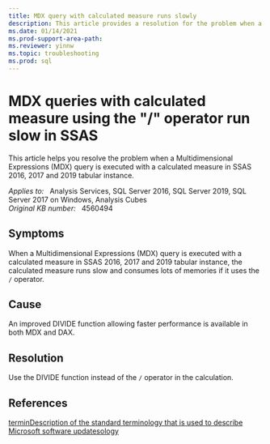 ```yaml
---
title: MDX query with calculated measure runs slowly
description: This article provides a resolution for the problem when a Multidimensional Expressions (MDX) query is executed with a calculated measure in SSAS 2016, 2017 and 2019 tabular instance.
ms.date: 01/14/2021
ms.prod-support-area-path: 
ms.reviewer: yinnw
ms.topic: troubleshooting
ms.prod: sql 
---
```

# MDX queries with calculated measure using the "/" operator run slow in SSAS

This article helps you resolve the problem when a Multidimensional Expressions (MDX) query is executed with a calculated measure in SSAS 2016, 2017 and 2019 tabular instance.

_Applies to:_ &nbsp; Analysis Services, SQL Server 2016, SQL Server 2019, SQL Server 2017 on Windows, Analysis Cubes  
_Original KB number:_ &nbsp; 4560494

## Symptoms

When a Multidimensional Expressions (MDX) query is executed with a calculated measure in SSAS 2016, 2017 and 2019 tabular instance, the calculated measure runs slow and consumes lots of memories if it uses the  `/` operator.

## Cause

An improved DIVIDE function allowing faster performance is available in both MDX and DAX. ​

## Resolution

Use the DIVIDE function instead of the `/` operator in the calculation.

## References

[terminDescription of the standard terminology that is used to describe Microsoft software updatesology](/troubleshoot/windows-client/deployment/standard-terminology-software-updates)
